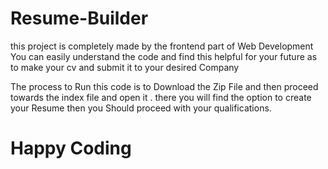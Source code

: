 # Resume-Builder
this project is completely made by the frontend part of Web Development
You can easily understand the code and find this helpful
for your future as to make your cv and submit it to your desired Company

The process to Run this code is to Download the Zip File and then proceed towards the index file and open it .
there you will find the option to create your Resume then you Should proceed with your qualifications.

# Happy Coding
